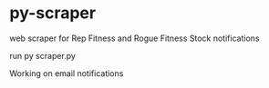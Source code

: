 # py-scraper
web scraper for Rep Fitness and Rogue Fitness
Stock notifications

run py scraper.py

Working on email notifications
